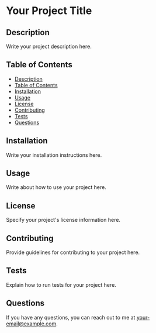 # Your Project Title
   ## Description
   Write your project description here.
   ## Table of Contents
   - [Description](#description)
   - [Table of Contents](#table-of-contents)
   - [Installation]( #installation)
   - [Usage](#usage)
   - [License](#license)
   - [Contributing](#contributing)
   - [Tests](#tests)
   - [Questions](#questions)
   ## Installation
   Write your installation instructions here.
   ## Usage
   Write about how to use your project here.
   ## License
   Specify your project's license information here.
   ## Contributing
   Provide guidelines for contributing to your project here.
   ## Tests
   Explain how to run tests for your project here.
   ## Questions
   If you have any questions, you can reach out to me at 
   [your-email@example.com](mailto:your-email@example.com).